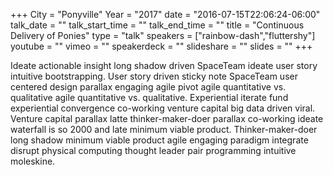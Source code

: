 +++
City = "Ponyville"
Year = "2017"
date = "2016-07-15T22:06:24-06:00"
talk_date = ""
talk_start_time = ""
talk_end_time = ""
title = "Continuous Delivery of Ponies"
type = "talk"
speakers = ["rainbow-dash","fluttershy"]
youtube = ""
vimeo = ""
speakerdeck = ""
slideshare = ""
slides = ""
+++

Ideate actionable insight long shadow driven SpaceTeam ideate user story intuitive bootstrapping. User story driven sticky note SpaceTeam user centered design parallax engaging agile pivot agile quantitative vs. qualitative agile quantitative vs. qualitative. Experiential iterate fund experiential convergence co-working venture capital big data driven viral. Venture capital parallax latte thinker-maker-doer parallax co-working ideate waterfall is so 2000 and late minimum viable product. Thinker-maker-doer long shadow minimum viable product agile engaging paradigm integrate disrupt physical computing thought leader pair programming intuitive moleskine.
